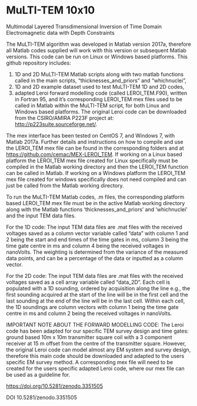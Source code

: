 # MuLTI-TEM 10x10
Multimodal Layered Transdimensional Inversion of Time Domain Electromagnetic data with Depth Constraints

The MuLTI-TEM algorithm was developed in Matlab version 2017a, therefore all Matlab codes supplied will work with this version or subsequent Matlab versions. This code can be run on Linux or Windows based platforms. This github repository includes: 
1.	1D and 2D MuLTI-TEM Matlab scripts along with two matlab functions called in the main scripts, “thicknesses_and_priors” and “whichnuclei”,
2.	1D and 2D example dataset used to test MuLTI-TEM 1D and 2D codes,
3.	adapted Leroi forward modelling code (called LEROI_TEM.F90), written in Fortran 95, and it’s corresponding LEROI_TEM mex files used to be called in Matlab within the MuLTI-TEM script, for both Linux and Windows based platforms. The original Leroi code can be downloaded from the CSIRO/AMIRA P223F project at: http://p223suite.sourceforge.net/.

The mex interface has been tested on CentOS 7, and Windows 7, with Matlab 2017a. Further details and instructions on how to compile and use the LEROI_TEM mex file can be found in the corresponding folders and at https://github.com/cemac/MEX-LEROI_TEM. If working on a Linux based platform the LEROI_TEM mex file created for Linux specifically must be compiled in the Matlab working directory and then the LEROI_TEM function can be called in Matlab. If working on a Windows platform the LEROI_TEM mex file created for windows specifically does not need compiled and can just be called from the Matlab working directory. 

To run the MuLTI-TEM Matlab codes, .m files, the corresponding platform based LEROI_TEM mex file must be in the active Matlab working directory along with the Matlab functions ‘thicknesses_and_priors’ and ‘whichnuclei’ and the input TEM data files.

For the 1D code: The input TEM data files are .mat files with the received voltages saved as a column vector variable called “data” with column 1 and 2 being the start and end times of the time gates in ms, column 3 being the time gate centre in ms and column 4 being the received voltages in nanoVolts. The weighting is determined from the variance of the measured data points, and can be a percentage of the data or inputted as a column vector.

For the 2D code: The input TEM data files are .mat files with the received voltages saved as a cell array variable called “data_2D”. Each cell is populated with a 1D sounding, ordered by acquisition along the line e.g., the first sounding acquired at the start of the line will be in the first cell and the last sounding at the end of the line will be in the last cell. Within each cell, the 1D soundings are column vectors with column 1 being the time gate centre in ms and column 2 being the received voltages in nanoVolts.

IMPORTANT NOTE ABOUT THE FORWARD MODELLING CODE: 
The Leroi code has been adapted for our specific TEM survey design and time gates: ground based 10m x 10m transmitter square coil with a 3 component receiver at 15 m offset from the centre of the transmitter square. However, the original Leroi code can model almost any EM system and survey design, therefore this main code should be downloaded and adapted to the users specific EM survey method. A corresponding mex file will need to be created for the users specific adapted Leroi code, where our mex file can be used as a guideline for. 

https://doi.org/10.5281/zenodo.3351505

DOI 10.5281/zenodo.3351505
